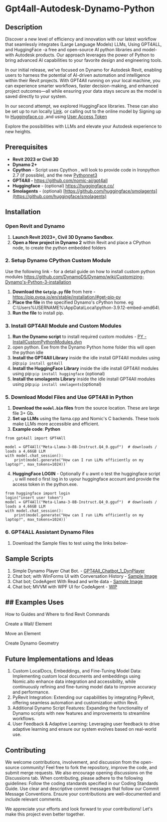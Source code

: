 # Gpt4all-Autodesk-Dynamo-Python
## Description

Discover a new level of efficiency and innovation with our latest workflow that seamlessly integrates (Large Language Models) LLMs, Using GPT4ALL, and HuggingFace -a free and open-source AI python libraries and model- with Autodesk products. Our approach leverages the power of Python to bring advanced AI capabilities to your favorite design and engineering tools.

In our initial release, we've focused on Dynamo for Autodesk Revit, enabling users to harness the potential of AI-driven automation and intelligence within their Revit projects. 
With GPT4All running on your local machine, you can experience smarter workflows, faster decision-making, and enhanced project outcomes—all while ensuring your data stays secure as the model is saved directly to your system.

In our second attempt, we explored HuggingFace libraries. These can also be set up to run locally [Link](https://discuss.huggingface.co/t/using-huggingface-on-no-free-internet-access-server/11202/2). or calling out to the online model by Signing up to [Huggingface.co](https://huggingface.co/join) ,and using [User Access Token](https://huggingface.co/docs/hub/en/security-tokens)  

Explore the possibilities with LLMs and elevate your Autodesk experience to new heights. 

## Prerequisites

- **Revit 2023 or Civil 3D**
- **Dynamo 2+**
- **Cpython** - Script uses Cpython , will look to provide code in Ironpython 2.7 (if possible), and the new [Pythonnet3 ](https://dynamobim.org/pythonnet3-a-new-dynamo-python-to-fix-everything/)
- **GPT4All -** https://github.com/nomic-ai/gpt4all
- **Huggingface** - (optional) https://huggingface.co/
- **Smolagents** - (optional) [https://github.com/huggingface/smolagents](https://github.com/huggingface/smolagents)
  
## Installation

### Open Revit and Dynamo

1. **Launch Revit 2023+, Civil 3D Dynamo Sandbox**.
2. **Open  a New project in Dynamo 2** within Revit and place a CPython node, to create the python embedded folders

### 2. Setup Dynamo CPython Custom Module

Use the following link -  for a detail guide on how to install custom python modules https://github.com/DynamoDS/Dynamo/wiki/Customizing-Dynamo's-Python-3-installation

1. **Download the `Getpip.py` file** from here -https://pip.pypa.io/en/stable/installation/#get-pip-py
2. **Place the file** in the specified Dynamo's cPython home. eg C:\Users\%USERNAME%\AppData\Local\python-3.9.12-embed-amd64\
3. **Run the file** to install pip.

### 3. Install GPT4All Module and Custom Modules

1. **Run the Dynamo script** to install required custom modules - [PY - InstallCustomPythonModules.dyn ](https://github.com/kneelster111/Gpt4all-Autodesk-Dynamo-Python/blob/main/PY%20-%20InstallCustomPythonModules.dyn)
2. open python. Exe from the Dynamo Python home folder this will open the python idle 
3. **Install the GPT4All Library**  inside the idle install GPT4All modules using pip:`pip install gpt4all`
4. **Install the HuggingFace Library**  inside the idle install GPT4All modules using pip:`pip install huggingface` (optional)
5. **Install the smolagents Library**  inside the idle install GPT4All modules using pip:`pip install smolagents`(optional)

### 5. Download Model Files and Use GPT4All in Python

1. **Download the `model.bim` files** from the source location. These are large file 3+ Gb. 
2. **Set up LLMs** using the llama.cpp and Nomic's C backends. These tools make LLMs more accessible and efficient.
3. **Example code**: **Python**


```
from gpt4all import GPT4All

model = GPT4All("Meta-Llama-3-8B-Instruct.Q4_0.gguf")  # downloads / loads a 4.66GB LLM
with model.chat_session():
    print(model.generate("How can I run LLMs efficiently on my laptop?", max_tokens=1024))`
```
4.  **HuggingFace LOGIN** - Optionally if u awnt o  test the huggingface script , u will need o first log in to uyour huggingface account and provide the access token in the python.exe.
```
from huggingface import login
login("insert user token")
model = GPT4All("Meta-Llama-3-8B-Instruct.Q4_0.gguf")  # downloads / loads a 4.66GB LLM
with model.chat_session():
    print(model.generate("How can I run LLMs efficiently on my laptop?", max_tokens=1024))`
```

### 6. GPT4ALL Assistant Dynamo Files

1. Download the Sample files to test using the links below-  
## Sample Scripts
  1. Simple Dynamo Player Chat Bot. - [GPT4All_Chatbot_1_DynPlayer](https://github.com/kneelster111/Gpt4all-Autodesk-Dynamo-Python/blob/main/GPT4all_DynamoScripts/PY%20-%20GPT4All_Chatbot_1_DynPlayer_.dyn)
  2. Chat bot; with WinForms UI with Conversation History - [Sample Image ](https://github.com/kneelster111/Gpt4all-Autodesk-Dynamo-Python/blob/main/Images/ChaBot_UI_Simple1.png)
  3. Chat bot; CodeAgent With Read and write data - [Sample Image ](https://github.com/kneelster111/Gpt4all-Autodesk-Dynamo-Python/blob/main/Images/ChaBot_UI_Winforms_Complex1.png)
  4. Chat bot; MVVM with WPF UI for CodeAgent - [WIP](https://github.com/kneelster111/Gpt4all-Autodesk-Dynamo-Python/discussions/2#discussion-7806619)

## ## Examples Uses

How to Guides and Where to find Revit Commands 

Create a Wall/ Element

Move an Element

Create Dynamo Geometry

## Future Implementations and Ideas

1. Custom LocalDocs, Embeddings, and Fine-Tuning Model Data: Implementing custom local documents and embeddings using Nomic.aito enhance data integration and accessibility, while continuously refining and fine-tuning model data to improve accuracy and performance.
2. PyRevit Integration: Extending our capabilities by integrating PyRevit, offering seamless automation and customization within Revit.
3. Additional Dynamo Script Features: Expanding the functionality of Dynamo scripts with new features and improvements to streamline workflows.
4. User Feedback & Adaptive Learning: Leveraging user feedback to drive adaptive learning and ensure our system evolves based on real-world use.

## Contributing

We welcome contributions, involvement, and discussion from the open-source community! Feel free to fork the repository, improve the code, and submit merge requests. We also encourage opening discussions on the Discussions tab.
When contributing, please adhere to the following guidelines:
  Follow the coding standards specified in our Coding Standards Guide.
  Use clear and descriptive commit messages that follow our Commit Message Conventions.
  Ensure your contributions are well-documented and include relevant comments.

We appreciate your efforts and look forward to your contributions! Let's make this project even better together.
